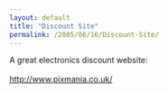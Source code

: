 ```yaml
---
layout: default
title: "Discount Site"
permalink: /2005/06/16/Discount-Site/
---
```


A great electronics discount website:<br/><a target="_blank" href="http://www.pixmania.co.uk/"><br/>http://www.pixmania.co.uk/</a><br/>